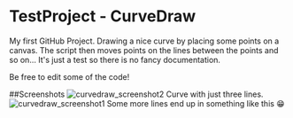 # TestProject - CurveDraw
My first GitHub Project.
Drawing a nice curve by placing some points on a canvas. The script then moves points on the lines between the points and so on...
It's just a test so there is no fancy documentation.

Be free to edit some of the code!

##Screenshots
![curvedraw_screenshot2](https://cloud.githubusercontent.com/assets/26347123/23832089/8c311208-072e-11e7-95d4-a4a156971bf6.PNG)
Curve with just three lines.
![curvedraw_screenshot1](https://cloud.githubusercontent.com/assets/26347123/23832050/bda55c00-072d-11e7-9fa1-166c3ed5058d.PNG)
Some more lines end up in something like this :grin:
